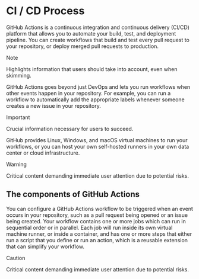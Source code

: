 # CI / CD Process

GitHub Actions is a continuous integration and continuous delivery (CI/CD) platform that allows you to automate your build, test, and deployment pipeline. You can create workflows that build and test every pull request to your repository, or deploy merged pull requests to production.

> [!NOTE]
> Highlights information that users should take into account, even when skimming.

GitHub Actions goes beyond just DevOps and lets you run workflows when other events happen in your repository. For example, you can run a workflow to automatically add the appropriate labels whenever someone creates a new issue in your repository.

> [!IMPORTANT]
> Crucial information necessary for users to succeed.

GitHub provides Linux, Windows, and macOS virtual machines to run your workflows, or you can host your own self-hosted runners in your own data center or cloud infrastructure.
> [!WARNING]
> Critical content demanding immediate user attention due to potential risks.

## The components of GitHub Actions

You can configure a GitHub Actions workflow to be triggered when an event occurs in your repository, such as a pull request being opened or an issue being created. Your workflow contains one or more jobs which can run in sequential order or in parallel. Each job will run inside its own virtual machine runner, or inside a container, and has one or more steps that either run a script that you define or run an action, which is a reusable extension that can simplify your workflow.

> [!CAUTION]
> Critical content demanding immediate user attention due to potential risks.

